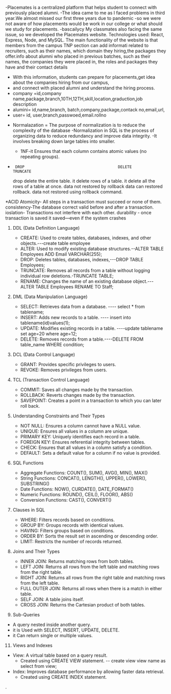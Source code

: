 -Placemates is a centralized platform that helps student to connect with previously placed alumni.
-The idea came to me as I faced problems in third year.We almost missed our first three years due to pandemic
-so we were not aware of how placements would be work in our college or what should we study for placements.
-bascailycy My classmates also facing the same issue, so we developed the Placemates website.
Technologies used: React, Express, Node, and MySQL.
The main functionality of the website is that members from the campus TNP section can add informati related to recruiters,
such as their names, which domain they hiring,the packages they offer.info about alumni who placed in previous batches,
such as their names, the companies they were placed in, the roles and packages they have and their contact details
- With this information, students can prepare for placements,get idea about the companies hiring from our campus,
-  and connect with placed alumni and understand the hiring process.
-  company =id,company name,package,branch,10TH,12TH,skill,location,graduction,job description
-  alumini= id,name,branch, batch,company,package,contack no,email,url,
-  user= id, user,branch,passwoed,email.rollno





* Normalazation = The purpose of normalization is to reduce the complexity of the database
    -Normalization in SQL is the process of organizing data to reduce redundancy and improve data integrity.
    -It involves breaking down large tables into smaller.
   - 1NF-it Ensures that each column contains atomic values (no repeating groups).

 *      DROP	                                     DELETE	                     TRUNCATE
   drop delete the entire table.	   it delete rows of a table.   it delete all the rows of a table at once.
   data not restored by rollback 	data can restored rollback.  data not restored using rollback command.

*ACID
    Atomicity- All steps in a transaction must succeed or none of them.
    consistency-The database correct valid before and after a transaction.
    ioslation- Transactions not interfere with each other.
    durability - once transaction is saved it  saved—even if the system crashes

1. DDL (Data Definition Language)
   - CREATE: Used to create tables, databases, indexes, and other objects.---create table employee
   - ALTER: Used to modify existing database structures.--ALTER TABLE Employees ADD Email VARCHAR(255);
   - DROP: Deletes tables, databases, indexes,---DROP TABLE Employees;
   - TRUNCATE: Removes all records from a table without logging individual row deletions.-TRUNCATE TABLE;
   - RENAME: Changes the name of an existing database object.---ALTER TABLE Employees RENAME TO Staff;

2. DML (Data Manipulation Language)
   - SELECT: Retrieves data from a database.  ---- select * from tablename;
   - INSERT: Adds new records to a table.     ---- insert into tablename(id)values(1);
   - UPDATE: Modifies existing records in a table. ----update tablename set age=20 where age=12;
   - DELETE: Removes records from a table.----DELETE FROM table_name WHERE condition;

3. DCL (Data Control Language)
   - GRANT: Provides specific privileges to users.
   - REVOKE: Removes privileges from users.

4. TCL (Transaction Control Language)
   - COMMIT: Saves all changes made by the transaction.
   - ROLLBACK: Reverts changes made by the transaction.
   - SAVEPOINT: Creates a point in a transaction to which you can later roll back.

5. Understanding Constraints and Their Types
   - NOT NULL: Ensures a column cannot have a NULL value.
   - UNIQUE: Ensures all values in a column are unique.
   - PRIMARY KEY: Uniquely identifies each record in a table.
   - FOREIGN KEY: Ensures referential integrity between tables.
   - CHECK: Ensures that all values in a column satisfy a condition.
   - DEFAULT: Sets a default value for a column if no value is provided.

7. SQL Functions
   - Aggregate Functions: COUNT(), SUM(), AVG(), MIN(), MAX()
   - String Functions: CONCAT(), LENGTH(), UPPER(), LOWER(), SUBSTRING()
   - Date Functions: NOW(), CURDATE(), DATE_FORMAT()
   - Numeric Functions: ROUND(), CEIL(), FLOOR(), ABS()
   - Conversion Functions: CAST(), CONVERT()

8. Clauses in SQL
   - WHERE: Filters records based on conditions.
   - GROUP BY: Groups records with identical values.
   - HAVING: Filters groups based on conditions.
   - ORDER BY: Sorts the result set in ascending or descending order.
   - LIMIT: Restricts the number of records returned.

9. Joins and Their Types
   - INNER JOIN: Returns matching rows from both tables.
   - LEFT JOIN: Returns all rows from the left table and matching rows from the right table.
   - RIGHT JOIN: Returns all rows from the right table and matching rows from the left table.
   - FULL OUTER JOIN: Returns all rows when there is a match in either table.
   - SELF JOIN: A table joins itself.
   - CROSS JOIN: Returns the Cartesian product of both tables.

10. Sub-Queries
   - A query nested inside another query.
   - it is Used with SELECT, INSERT, UPDATE, DELETE.
   - it Can return single or multiple values.

11. Views and Indexes
   - View: A virtual table based on a query result.
     - Created using CREATE VIEW statement. -- create view view name as select from view;
   - Index: Improves database performance by allowing faster data retrieval.
     - Created using CREATE INDEX statement.
    










































































.
